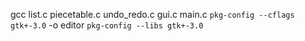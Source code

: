 gcc list.c piecetable.c undo_redo.c gui.c main.c `pkg-config --cflags gtk+-3.0` -o editor `pkg-config --libs gtk+-3.0`
